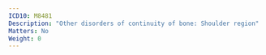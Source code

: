 ```yaml
---
ICD10: M8481
Description: "Other disorders of continuity of bone: Shoulder region"
Matters: No
Weight: 0
---
```

